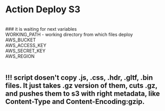 # Action Deploy S3
<br>
### it is waiting for next variables <br>
WORKING_PATH - working directory from which files deploy <br>
AWS_BUCKET <br>
AWS_ACCESS_KEY <br>
AWS_SECRET_KEY <br>
AWS_REGION <br>
<br>


## !!! script dosen't copy .js, .css, .hdr, .gltf, .bin files. It just takes .gz version of them, cuts .gz, and pushes them to s3 with right metadata, like Content-Type and Content-Encoding:gzip.
